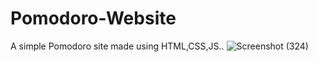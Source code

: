 # Pomodoro-Website
A simple Pomodoro site made using HTML,CSS,JS..
![Screenshot (324)](https://user-images.githubusercontent.com/92597547/209477239-1a591eca-2a93-4b0e-9977-b635c7b2b0c5.png)
